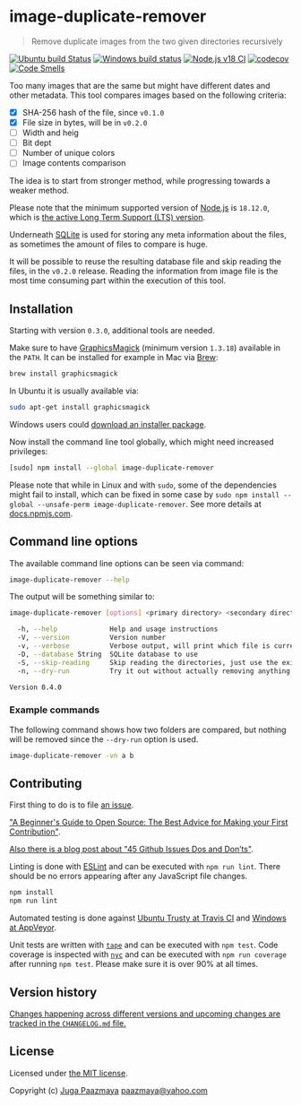 # image-duplicate-remover

> Remove duplicate images from the two given directories recursively

[![Ubuntu build Status](https://app.travis-ci.com/paazmaya/image-duplicate-remover.svg?branch=master)](https://app.travis-ci.com/paazmaya/image-duplicate-remover)
[![Windows build status](https://ci.appveyor.com/api/projects/status/gmjc0bi0bbydb667/branch/master?svg=true)](https://ci.appveyor.com/project/paazmaya/image-duplicate-remover/branch/master)
[![Node.js v18 CI](https://github.com/paazmaya/image-duplicate-remover/actions/workflows/linting-and-unit-testing.yml/badge.svg)](https://github.com/paazmaya/image-duplicate-remover/actions/workflows/linting-and-unit-testing.yml)
[![codecov](https://codecov.io/gh/paazmaya/image-duplicate-remover/branch/master/graph/badge.svg)](https://codecov.io/gh/paazmaya/image-duplicate-remover)
[![Code Smells](https://sonarcloud.io/api/project_badges/measure?project=paazmaya_image-duplicate-remover&metric=code_smells)](https://sonarcloud.io/dashboard?id=paazmaya_image-duplicate-remover)

Too many images that are the same but might have different dates and other metadata.
This tool compares images based on the following criteria:

* [x] SHA-256 hash of the file, since `v0.1.0`
* [x] File size in bytes, will be in `v0.2.0`
* [ ] Width and heig
* [ ] Bit dept
* [ ] Number of unique colors
* [ ] Image contents comparison

The idea is to start from stronger method, while progressing towards a weaker method.

Please note that the minimum supported version of [Node.js](https://nodejs.org/en/) is `18.12.0`, which is [the active Long Term Support (LTS) version](https://github.com/nodejs/Release#release-schedule).

Underneath [SQLite](https://github.com/JoshuaWise/better-sqlite3) is used for storing any meta information about the files,
as sometimes the amount of files to compare is huge.

It will be possible to reuse the resulting database file and skip reading the files, in the `v0.2.0` release.
Reading the information from image file is the most time consuming part within the execution of this tool.

## Installation

Starting with version `0.3.0`, additional tools are needed.

Make sure to have [GraphicsMagick](http://www.graphicsmagick.org/) (minimum version `1.3.18`) available in the `PATH`.
It can be installed for example in Mac via [Brew](http://brew.sh):

```sh
brew install graphicsmagick
```

In Ubuntu it is usually available via:

```sh
sudo apt-get install graphicsmagick
```

Windows users could [download an installer package](http://www.graphicsmagick.org/INSTALL-windows.html#installing-using-installer-package).

Now install the command line tool globally, which might need increased privileges:

```sh
[sudo] npm install --global image-duplicate-remover
```

Please note that while in Linux and with `sudo`, some of the dependencies might fail to install,
which can be fixed in some case by `sudo npm install --global --unsafe-perm image-duplicate-remover`.
See more details at [docs.npmjs.com](https://docs.npmjs.com/misc/config#unsafe-perm).

## Command line options

The available command line options can be seen via command:

```sh
image-duplicate-remover --help
```

The output will be something similar to:

```sh
image-duplicate-remover [options] <primary directory> <secondary directory>

  -h, --help             Help and usage instructions
  -V, --version          Version number
  -v, --verbose          Verbose output, will print which file is currently being processed
  -D, --database String  SQLite database to use
  -S, --skip-reading     Skip reading the directories, just use the existing database. Requires database
  -n, --dry-run          Try it out without actually removing anything

Version 0.4.0
```

### Example commands

The following command shows how two folders are compared, but nothing will be removed since the `--dry-run` option is used.

```sh
image-duplicate-remover -vn a b
```

## Contributing

First thing to do is to file [an issue](https://github.com/paazmaya/image-duplicate-remover/issues).

["A Beginner's Guide to Open Source: The Best Advice for Making your First Contribution"](http://www.erikaheidi.com/blog/a-beginners-guide-to-open-source-the-best-advice-for-making-your-first-contribution/).

[Also there is a blog post about "45 Github Issues Dos and Don’ts"](https://davidwalsh.name/45-github-issues-dos-donts).

Linting is done with [ESLint](http://eslint.org) and can be executed with `npm run lint`.
There should be no errors appearing after any JavaScript file changes.

```sh
npm install
npm run lint
```

Automated testing is done against [Ubuntu Trusty at Travis CI](https://app.travis-ci.com/paazmaya/image-duplicate-remover/)
and [Windows at AppVeyor](https://ci.appveyor.com/project/paazmaya/image-duplicate-remover).

Unit tests are written with [`tape`](https://github.com/substack/tape) and can be executed with `npm test`.
Code coverage is inspected with [`nyc`](https://github.com/istanbuljs/nyc) and
can be executed with `npm run coverage` after running `npm test`.
Please make sure it is over 90% at all times.

## Version history

[Changes happening across different versions and upcoming changes are tracked in the `CHANGELOG.md` file.](CHANGELOG.md)

## License

Licensed under [the MIT license](LICENSE).

Copyright (c) [Juga Paazmaya](https://paazmaya.fi) <paazmaya@yahoo.com>

